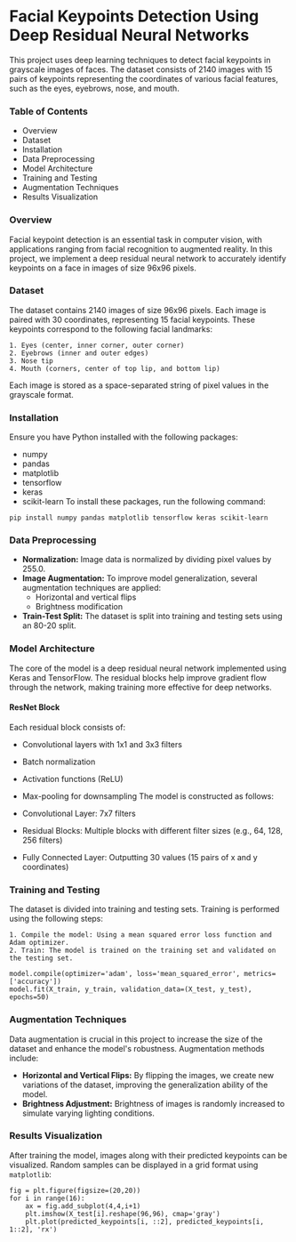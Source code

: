 
# Facial Keypoints Detection Using Deep Residual Neural Networks

This project uses deep learning techniques to detect facial keypoints in grayscale images of faces. The dataset consists of 2140 images with 15 pairs of keypoints representing the coordinates of various facial features, such as the eyes, eyebrows, nose, and mouth.

### Table of Contents
* Overview
* Dataset
* Installation
* Data Preprocessing
* Model Architecture
* Training and Testing
* Augmentation Techniques
* Results Visualization

### Overview
Facial keypoint detection is an essential task in computer vision, with applications ranging from facial recognition to augmented reality. In this project, we implement a deep residual neural network to accurately identify keypoints on a face in images of size 96x96 pixels.

### Dataset
The dataset contains 2140 images of size 96x96 pixels. Each image is paired with 30 coordinates, representing 15 facial keypoints. These keypoints correspond to the following facial landmarks:

    1. Eyes (center, inner corner, outer corner)
    2. Eyebrows (inner and outer edges)
    3. Nose tip
    4. Mouth (corners, center of top lip, and bottom lip)
Each image is stored as a space-separated string of pixel values in the grayscale format.

### Installation
Ensure you have Python installed with the following packages:

* numpy
* pandas
* matplotlib
* tensorflow
* keras
* scikit-learn
To install these packages, run the following command:

`pip install numpy pandas matplotlib tensorflow keras scikit-learn`

### Data Preprocessing
* **Normalization:** Image data is normalized by dividing pixel values by 255.0.
* **Image Augmentation:** To improve model generalization, several augmentation techniques are applied:
    * Horizontal and vertical flips
    * Brightness modification
* **Train-Test Split:** The dataset is split into training and testing sets using an 80-20 split.

### Model Architecture
The core of the model is a deep residual neural network implemented using Keras and TensorFlow. The residual blocks help improve gradient flow through the network, making training more effective for deep networks.

#### ResNet Block
Each residual block consists of:

- Convolutional layers with 1x1 and 3x3 filters
- Batch normalization
- Activation functions (ReLU)
- Max-pooling for downsampling
The model is constructed as follows:

- Convolutional Layer: 7x7 filters
- Residual Blocks: Multiple blocks with different filter sizes (e.g., 64, 128, 256 filters)
- Fully Connected Layer: Outputting 30 values (15 pairs of x and y coordinates)

### Training and Testing
The dataset is divided into training and testing sets. Training is performed using the following steps:

    1. Compile the model: Using a mean squared error loss function and Adam optimizer.
    2. Train: The model is trained on the training set and validated on the testing set.

`model.compile(optimizer='adam', loss='mean_squared_error', metrics=['accuracy'])`\
`model.fit(X_train, y_train, validation_data=(X_test, y_test), epochs=50)`

### Augmentation Techniques
Data augmentation is crucial in this project to increase the size of the dataset and enhance the model's robustness. Augmentation methods include:

- **Horizontal and Vertical Flips:** By flipping the images, we create new variations of the dataset, improving the generalization ability of the model.
- **Brightness Adjustment:** Brightness of images is randomly increased to simulate varying lighting conditions.

### Results Visualization
After training the model, images along with their predicted keypoints can be visualized. Random samples can be displayed in a grid format using `matplotlib`:

    fig = plt.figure(figsize=(20,20))
    for i in range(16):
        ax = fig.add_subplot(4,4,i+1)
        plt.imshow(X_test[i].reshape(96,96), cmap='gray')
        plt.plot(predicted_keypoints[i, ::2], predicted_keypoints[i, 1::2], 'rx')
    
